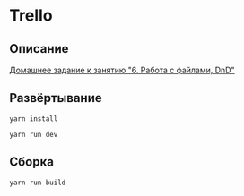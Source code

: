 # Trello

## Описание

[Домашнее задание к занятию "6. Работа с файлами, DnD"](https://github.com/netology-code/ahj-homeworks/tree/AHJ-50/dnd#trello)

## Развёртывание

```yarn install```

```yarn run dev```

## Сборка

```yarn run build```